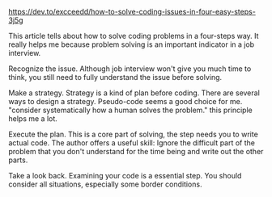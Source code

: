 https://dev.to/excceedd/how-to-solve-coding-issues-in-four-easy-steps-3j5g

This article tells about how to solve coding problems in a four-steps way. It really helps me because problem solving is an important indicator in a job interview.

Recognize the issue. Although job interview won't give you much time to think, you still need to fully understand the issue before solving.

Make a strategy. Strategy is a kind of plan before coding. There are several ways to design a strategy. Pseudo-code seems a good choice for me. "consider systematically how a human solves the problem." this principle helps me a lot.

Execute the plan. This is a core part of solving, the step needs you to write actual code. The author offers a useful skill: Ignore the difficult part of the problem that you don't understand for the time being and write out the other parts.	

Take a look back. Examining your code is a essential step. You should consider all situations, especially some border conditions.

